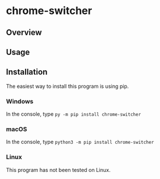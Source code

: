 # chrome-switcher

## Overview


## Usage


## Installation

The easiest way to install this program is using pip.

### Windows

In the console, type `py -m pip install chrome-switcher`

### macOS

In the console, type `python3 -m pip install chrome-switcher`

### Linux

This program has not been tested on Linux.
